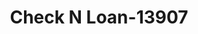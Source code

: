 ---
f_zip-code: 83703
f_state-code: ID
title: Check N Loan-13907
f_phone: 208-429-9200
f_city-only: Boise
f_address: 4580 West State Street Boise
f_location-unique-id: '13907'
slug: check-n-loan-13907
updated-on: '2024-05-30T13:46:58.046Z'
created-on: '2024-05-30T13:36:59.803Z'
published-on: '2024-05-30T13:54:32.469Z'
f_city-state: cms/city/boise-id.md
f_company: cms/company/check-n-loan.md
f_state: cms/state/idaho.md
layout: '[payday-loan].html'
tags: payday-loan
---